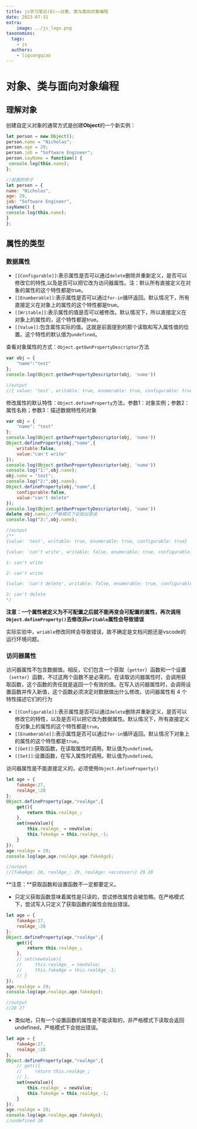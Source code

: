 ```yaml
---
title: js学习笔记(8)——对象、类与面向对象编程
date: 2023-07-31
extra:
    image: ../js_logo.png
taxonomies:
  tags:
    - js
  authors:
    - liguangqiao  
---
```


# **对象、类与面向对象编程**

## 理解对象

创建自定义对象的通常方式是创建**Object**的一个新实例：

```javascript
let person = new Object(); 
person.name = "Nicholas"; 
person.age = 29; 
person.job = "Software Engineer"; 
person.sayName = function() { 
 console.log(this.name); 
};

//前面的例子
let person = { 
name: "Nicholas", 
age: 29, 
job: "Software Engineer", 
sayName() { 
console.log(this.name); 
} 
};
```

## 属性的类型

### 数据属性

- `[[Configurable]]`:表示属性是否可以通过`delete`删除并重新定义，是否可以修改它的特性,以及是否可以把它改为访问器属性。注：默认所有直接定义在对象的属性的这个特性都是true。
- `[[Enumberable]]`:表示属性是否可以通过`for-in`循环返回。默认情况下，所有直接定义在对象上的属性的这个特性都是true。
- `[[Writable]]`:表示属性的值是否可以被修改。默认情况下，所以直接定义在对象上的属性的，这个特性都是true。
- `[[Value]]`:包含属性实际的值。这就是前面提到的那个读取和写入属性值的位置。这个特性的默认值为`undefined`。

查看对象属性的方式：`Object.getOwnPropertyDescriptor`方法

```javascript
var obj = {
    "name":"test"
};
console.log(Object.getOwnPropertyDescriptor(obj, 'name'))

//output
//{ value: 'test', writable: true, enumerable: true, configurable: true }
```

修改属性的默认特性：`Object.defineProperty`方法，参数1：对象实例；参数2：属性名称；参数3：描述数据特性的对象

```javascript
var obj = {
    "name": "test"
};
console.log(Object.getOwnPropertyDescriptor(obj, 'name'))
Object.defineProperty(obj,"name",{
    writable:false,
    value:"can't write"
});
console.log(Object.getOwnPropertyDescriptor(obj, 'name'))
console.log("1:",obj.name);
obj.name = "test";
console.log("2:",obj.name);
Object.defineProperty(obj,"name",{
    configurable:false,
    value:"can't delete"
});
console.log(Object.getOwnPropertyDescriptor(obj, 'name'))
delete obj.name;//严格模式下会抛出错误
console.log("3:",obj.name);

//output
/**
{value: 'test', writable: true, enumerable: true, configurable: true}

{value: 'can't write', writable: false, enumerable: true, configurable: true}

1: can't write

2: can't write

{value: 'can't delete', writable: false, enumerable: true, configurable: false}

3: can't delete
*/
```

**注意：一个属性被定义为不可配置之后就不能再变会可配置的属性，再次调用`Object.defineProperty()`去修改非`writable`属性会导致错误**

实际实验中，`wriable`修改同样会导致错误，故不确定是文档问题还是vscode的运行环境问题。

### 访问器属性

访问器属性不包含数据值。相反，它们包含一个获取（`getter`）函数和一个设置（`setter`）函数，不过这两个函数不是必需的。在读取访问器属性时，会调用获取函数，这个函数的责任就是返回一个有效的值。在写入访问器属性时，会调用设置函数并传入新值，这个函数必须决定对数据做出什么修改。访问器属性有 4 个特性描述它们的行为

- `[[Configurable]]`:表示属性是否可以通过`delete`删除并重新定义，是否可以修改它的特性，以及是否可以把它改为数据属性。默认情况下，所有直接定义在对象上的属性的这个特性都是`true`。
- `[[Enumberable]]`:表示属性是否可以通过`for-in`循环返回。默认情况下对象上的属性的这个特性都是`true`。
- `[[Get]]`:获取函数，在读取属性时调用。默认值为`undefined`。
- `[[Set]]`:设置函数，在写入属性时调用。默认值为`undefined`。

访问器属性是不能直接定义的，必须使用`Object.defineProperty()`

```javascript
let age = {
    fakeAge:27,
    realAge_:28
};
Object.defineProperty(age,"realAge",{
    get(){
        return this.realAge_;
    },
    set(newValue){
        this.realAge_ = newValue;
        this.fakeAge = this.realAge_-1;
    }
});
age.realAge = 29;
console.log(age,age.realAge,age.fakeAge);

//output
//{fakeAge: 28, realAge_: 29, realAge: <accessor>} 29 28
```

**注意：**获取函数和设置函数不一定都要定义。

- 只定义获取函数意味着属性是只读的，尝试修改属性会被忽略。在严格模式下，尝试写入只定义了获取函数的属性会抛出错误。

```javascript
let age = {
    fakeAge:27,
    realAge_:28
};
Object.defineProperty(age,"realAge",{
    get(){
        return this.realAge_;
    },
    // set(newValue){
    //     this.realAge_ = newValue;
    //     this.fakeAge = this.realAge_-1;
    // }
});
age.realAge = 29;
console.log(age.realAge,age.fakeAge);

//output
//28 27
```

- 类似地，只有一个设置函数的属性是不能读取的，非严格模式下读取会返回 undefined，严格模式下会抛出错误。

```javascript
let age = {
    fakeAge:27,
    realAge_:28
};
Object.defineProperty(age,"realAge",{
    // get(){
    //     return this.realAge_;
    // },
    set(newValue){
        this.realAge_ = newValue;
        this.fakeAge = this.realAge_-1;
    }
});
age.realAge = 29;
console.log(age.realAge,age.fakeAge);
//undefined 28
```

